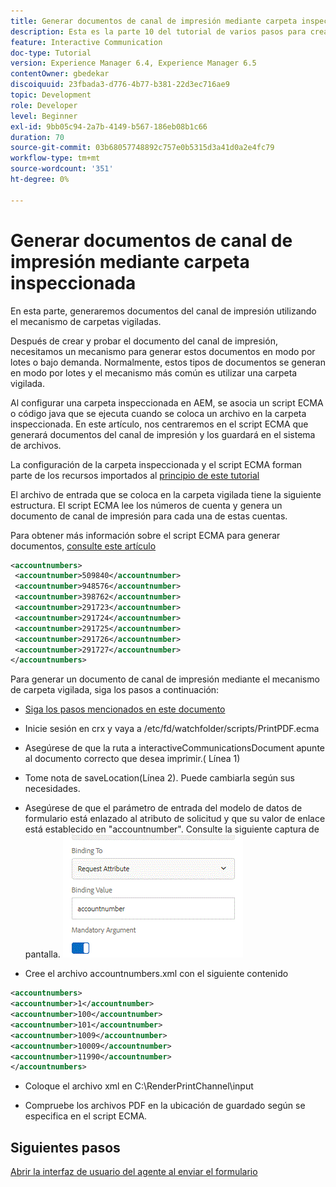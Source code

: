 ```yaml
---
title: Generar documentos de canal de impresión mediante carpeta inspeccionada
description: Esta es la parte 10 del tutorial de varios pasos para crear el primer documento de comunicaciones interactivas para el canal Imprimir. En esta parte, generaremos documentos del canal de impresión utilizando el mecanismo de carpetas vigiladas.
feature: Interactive Communication
doc-type: Tutorial
version: Experience Manager 6.4, Experience Manager 6.5
contentOwner: gbedekar
discoiquuid: 23fbada3-d776-4b77-b381-22d3ec716ae9
topic: Development
role: Developer
level: Beginner
exl-id: 9bb05c94-2a7b-4149-b567-186eb08b1c66
duration: 70
source-git-commit: 03b68057748892c757e0b5315d3a41d0a2e4fc79
workflow-type: tm+mt
source-wordcount: '351'
ht-degree: 0%

---
```


# Generar documentos de canal de impresión mediante carpeta inspeccionada

En esta parte, generaremos documentos del canal de impresión utilizando el mecanismo de carpetas vigiladas.

Después de crear y probar el documento del canal de impresión, necesitamos un mecanismo para generar estos documentos en modo por lotes o bajo demanda. Normalmente, estos tipos de documentos se generan en modo por lotes y el mecanismo más común es utilizar una carpeta vigilada.

Al configurar una carpeta inspeccionada en AEM, se asocia un script ECMA o código java que se ejecuta cuando se coloca un archivo en la carpeta inspeccionada. En este artículo, nos centraremos en el script ECMA que generará documentos del canal de impresión y los guardará en el sistema de archivos.

La configuración de la carpeta inspeccionada y el script ECMA forman parte de los recursos importados al [principio de este tutorial](introduction.md)

El archivo de entrada que se coloca en la carpeta vigilada tiene la siguiente estructura. El script ECMA lee los números de cuenta y genera un documento de canal de impresión para cada una de estas cuentas.

Para obtener más información sobre el script ECMA para generar documentos, [consulte este artículo](/help/forms/interactive-communications/generating-interactive-communications-print-document-using-api-tutorial-use.md)

```xml
<accountnumbers>
 <accountnumber>509840</accountnumber>
 <accountnumber>948576</accountnumber>
 <accountnumber>398762</accountnumber>
 <accountnumber>291723</accountnumber>
 <accountnumber>291724</accountnumber>
 <accountnumber>291725</accountnumber>
 <accountnumber>291726</accountnumber>
 <accountnumber>291727</accountnumber>
</accountnumbers>
```

Para generar un documento de canal de impresión mediante el mecanismo de carpeta vigilada, siga los pasos a continuación:

* [Siga los pasos mencionados en este documento](/help/forms/adaptive-forms/service-user-tutorial-develop.md)

* Inicie sesión en crx y vaya a /etc/fd/watchfolder/scripts/PrintPDF.ecma

* Asegúrese de que la ruta a interactiveCommunicationsDocument apunte al documento correcto que desea imprimir.( Línea 1)
* Tome nota de saveLocation(Línea 2). Puede cambiarla según sus necesidades.
* Asegúrese de que el parámetro de entrada del modelo de datos de formulario está enlazado al atributo de solicitud y que su valor de enlace está establecido en &quot;accountnumber&quot;. Consulte la siguiente captura de pantalla.
  ![solicitud](assets/requestattributeprintchannel.gif)

* Cree el archivo accountnumbers.xml con el siguiente contenido

```xml
<accountnumbers>
<accountnumber>1</accountnumber>
<accountnumber>100</accountnumber>
<accountnumber>101</accountnumber>
<accountnumber>1009</accountnumber>
<accountnumber>10009</accountnumber>
<accountnumber>11990</accountnumber>
</accountnumbers>
```

* Coloque el archivo xml en C:\RenderPrintChannel\input

* Compruebe los archivos PDF en la ubicación de guardado según se especifica en el script ECMA.

## Siguientes pasos

[Abrir la interfaz de usuario del agente al enviar el formulario](./opening-agent-ui-on-form-submission.md)